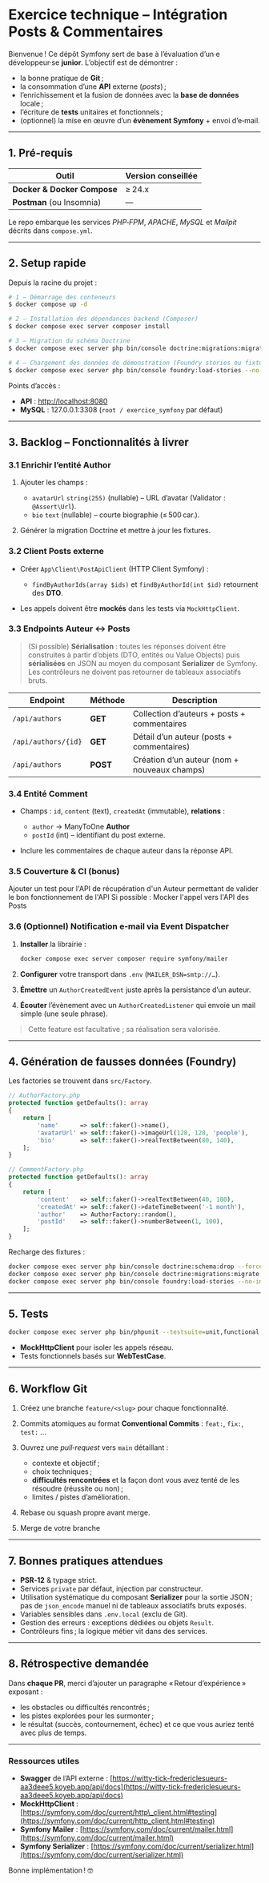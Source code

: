 # Exercice technique – Intégration **Posts & Commentaires**

Bienvenue ! Ce dépôt Symfony sert de base à l’évaluation d’un·e développeur·se **junior**. L’objectif est de démontrer :

* la bonne pratique de **Git** ;
* la consommation d’une **API** externe (*posts*) ;
* l’enrichissement et la fusion de données avec la **base de données** locale ;
* l’écriture de **tests** unitaires et fonctionnels ;
* (optionnel) la mise en œuvre d’un **évènement Symfony** + envoi d’e‑mail.

---

## 1. Pré‑requis

| Outil                          | Version conseillée |
| ------------------------------ | ------------------ |
| **Docker & Docker Compose**    | ≥ 24.x             |
| **Postman** (ou Insomnia)      | —                  |

Le repo embarque les services *PHP‑FPM*, *APACHE*, *MySQL* et *Mailpit* décrits dans `compose.yml`.

---

## 2. Setup rapide

Depuis la racine du projet :

```bash
# 1 – Démarrage des conteneurs
$ docker compose up -d

# 2 – Installation des dépendances backend (Composer)
$ docker compose exec server composer install

# 3 – Migration du schéma Doctrine
$ docker compose exec server php bin/console doctrine:migrations:migrate --no-interaction

# 4 – Chargement des données de démonstration (Foundry stories ou fixtures)
$ docker compose exec server php bin/console foundry:load-stories --no-interaction
```

Points d’accès :

* **API** : [http://localhost:8080](http://localhost:8080)
* **MySQL** : 127.0.0.1:3308 (`root / exercice_symfony` par défaut)

---

## 3. Backlog – Fonctionnalités à livrer

### 3.1 Enrichir l’entité **Author**

1. Ajouter les champs :

    * `avatarUrl` `string(255)` (nullable) – URL d’avatar (Validator : `@Assert\Url`).
    * `bio` `text` (nullable) – courte biographie (≤ 500 car.).
2. Générer la migration Doctrine et mettre à jour les fixtures.

### 3.2 Client **Posts** externe

* Créer `App\Client\PostApiClient` (HTTP Client Symfony) :

    * `findByAuthorIds(array $ids)` et `findByAuthorId(int $id)` retournent des **DTO**.
* Les appels doivent être **mockés** dans les tests via `MockHttpClient`.

### 3.3 Endpoints Auteur ↔ Posts

> (Si possible) **Sérialisation** : toutes les réponses doivent être construites à partir d’objets (DTO, entités ou Value Objects) puis **sérialisées** en JSON au moyen du composant **Serializer** de Symfony. Les contrôleurs ne doivent pas retourner de tableaux associatifs bruts.

| Endpoint            | Méthode  | Description                                  |
| ------------------- | -------- | -------------------------------------------- |
| `/api/authors`      | **GET**  | Collection d’auteurs + posts + commentaires  |
| `/api/authors/{id}` | **GET**  | Détail d’un auteur (posts + commentaires)    |
| `/api/authors`      | **POST** | Création d’un auteur (nom + nouveaux champs) |

### 3.4 Entité **Comment**

* Champs : `id`, `content` (text), `createdAt` (immutable), **relations** :

    * `author` → ManyToOne **Author**
    * `postId` (int) – identifiant du post externe.
* Inclure les commentaires de chaque auteur dans la réponse API.

### 3.5 Couverture & CI (bonus)

Ajouter un test pour l'API de récupération d'un Auteur permettant de valider le bon fonctionnement de l'API
Si possible : Mocker l'appel vers l'API des Posts

### 3.6 (Optionnel) Notification e‑mail via **Event Dispatcher**

1. **Installer** la librairie :

   ```bash
   docker compose exec server composer require symfony/mailer
   ```
2. **Configurer** votre transport dans `.env` (`MAILER_DSN=smtp://…`).
3. **Émettre** un `AuthorCreatedEvent` juste après la persistance d’un auteur.
4. **Écouter** l’évènement avec un `AuthorCreatedListener` qui envoie un mail simple (une seule phrase).

> Cette feature est facultative ; sa réalisation sera valorisée.

---

## 4. Génération de fausses données (Foundry)

Les factories se trouvent dans `src/Factory`.

```php
// AuthorFactory.php
protected function getDefaults(): array
{
    return [
        'name'      => self::faker()->name(),
        'avatarUrl' => self::faker()->imageUrl(128, 128, 'people'),
        'bio'       => self::faker()->realTextBetween(80, 140),
    ];
}

// CommentFactory.php
protected function getDefaults(): array
{
    return [
        'content'   => self::faker()->realTextBetween(40, 180),
        'createdAt' => self::faker()->dateTimeBetween('-1 month'),
        'author'    => AuthorFactory::random(),
        'postId'    => self::faker()->numberBetween(1, 100),
    ];
}
```

Recharge des fixtures :

```bash
docker compose exec server php bin/console doctrine:schema:drop --force
docker compose exec server php bin/console doctrine:migrations:migrate --no-interaction
docker compose exec server php bin/console foundry:load-stories --no-interaction
```

---

## 5. Tests

```bash
docker compose exec server php bin/phpunit --testsuite=unit,functional --coverage-text
```

* **MockHttpClient** pour isoler les appels réseau.
* Tests fonctionnels basés sur **WebTestCase**.

---

## 6. Workflow Git

1. Créez une branche `feature/<slug>` pour chaque fonctionnalité.
2. Commits atomiques au format **Conventional Commits** : `feat:`, `fix:`, `test:` …
3. Ouvrez une *pull‑request* vers `main` détaillant :

    * contexte et objectif ;
    * choix techniques ;
    * **difficultés rencontrées** et la façon dont vous avez tenté de les résoudre (réussite ou non) ;
    * limites / pistes d’amélioration.
4. Rebase ou squash propre avant merge.
5. Merge de votre branche

---

## 7. Bonnes pratiques attendues

* **PSR‑12** & typage strict.
* Services `private` par défaut, injection par constructeur.
* Utilisation systématique du composant **Serializer** pour la sortie JSON ; pas de `json_encode` manuel ni de tableaux associatifs bruts exposés.
* Variables sensibles dans `.env.local` (exclu de Git).
* Gestion des erreurs : exceptions dédiées ou objets `Result`.
* Contrôleurs fins ; la logique métier vit dans des services.

---

## 8. Rétrospective demandée

Dans **chaque PR**, merci d’ajouter un paragraphe « Retour d’expérience » exposant :

* les obstacles ou difficultés rencontrés ;
* les pistes explorées pour les surmonter ;
* le résultat (succès, contournement, échec) et ce que vous auriez tenté avec plus de temps.

---

### Ressources utiles

* **Swagger** de l’API externe : [https://witty-tick-fredericlesueurs-aa3deee5.koyeb.app/api/docs](https://witty-tick-fredericlesueurs-aa3deee5.koyeb.app/api/docs)
* **MockHttpClient** : [https://symfony.com/doc/current/http\_client.html#testing](https://symfony.com/doc/current/http_client.html#testing)
* **Symfony Mailer** : [https://symfony.com/doc/current/mailer.html](https://symfony.com/doc/current/mailer.html)
* **Symfony Serializer** : [https://symfony.com/doc/current/serializer.html](https://symfony.com/doc/current/serializer.html)

Bonne implémentation ! 🤓
